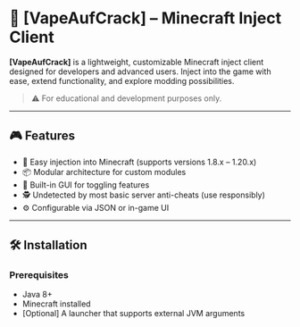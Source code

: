 # 🚀 [VapeAufCrack] – Minecraft Inject Client

**[VapeAufCrack]** is a lightweight, customizable Minecraft inject client designed for developers and advanced users. Inject into the game with ease, extend functionality, and explore modding possibilities.

> ⚠️ For educational and development purposes only.

---

## 🎮 Features

- 💉 Easy injection into Minecraft (supports versions 1.8.x – 1.20.x)
- 📦 Modular architecture for custom modules
- 🧱 Built-in GUI for toggling features
- 🕵️ Undetected by most basic server anti-cheats (use responsibly)
- ⚙️ Configurable via JSON or in-game UI

---

## 🛠️ Installation

### Prerequisites

- Java 8+
- Minecraft installed
- [Optional] A launcher that supports external JVM arguments
